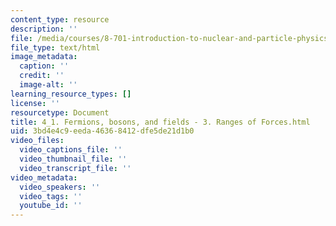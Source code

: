```yaml
---
content_type: resource
description: ''
file: /media/courses/8-701-introduction-to-nuclear-and-particle-physics-fall-2020/4_1-fermions-bosons-and-fields-3-ranges-of-forces.html
file_type: text/html
image_metadata:
  caption: ''
  credit: ''
  image-alt: ''
learning_resource_types: []
license: ''
resourcetype: Document
title: 4_1. Fermions, bosons, and fields - 3. Ranges of Forces.html
uid: 3bd4e4c9-eeda-4636-8412-dfe5de21d1b0
video_files:
  video_captions_file: ''
  video_thumbnail_file: ''
  video_transcript_file: ''
video_metadata:
  video_speakers: ''
  video_tags: ''
  youtube_id: ''
---
```

